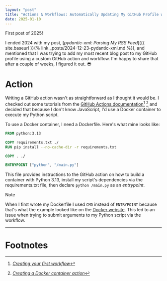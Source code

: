 ```yaml
---
layout: "post"
title: "Actions & Workflows: Automatically Updating My GitHub Profile with Recent Blog Posts"
date: 2025-01-10
---
```


First post of 2025!

I ended 2024 with my post, [_pydantic-xml:
Parsing My RSS Feed_]({{ site.baseurl }}{% link _posts/2024-12-23-pydantic-xml.md %}),
and mentioned that I was trying to add my most recent blog post to my GitHub profile using a custom GitHub action and workflow.
I'm happy to share that after a couple of weeks, I figured it out. 😎

# Action
Writing a GitHub action wasn't as straightforward as I thought it would be.
I checked out some tutorials from the [GitHub Actions documentation](https://docs.github.com/en/actions)[^1] [^2]
and decided that because I don't know JavaScript, I'd use a Docker container to execute my Python script.

To use a Docker container, I need a Dockerfile.
Here's what mine looks like:
```dockerfile
FROM python:3.13

COPY requirements.txt ./
RUN pip install --no-cache-dir -r requirements.txt

COPY . ./

ENTRYPOINT ["python", "/main.py"]
```

This file provides instructions to the GitHub action on how to build a container with Python 3.13,
install my script's dependencies via the requirements.txt file, then declare `python /main.py` as an _entrypoint_.
> [!NOTE]
> 
> When I first wrote my Dockerfile I used `CMD` instead of `ENTRYPOINT`
> because that's what the example looked like on the 
> [Docker website](https://docs.docker.com/get-started/docker-concepts/building-images/writing-a-dockerfile/).
> This led to an issue when trying to submit arguments to my Python script via the workflow.

___
# Footnotes
[^1]: [_Creating your first workflow_](https://docs.github.com/en/actions/writing-workflows/quickstart#creating-your-first-workflow)
[^2]: [_Creating a Docker container action_](https://docs.github.com/en/actions/sharing-automations/creating-actions/creating-a-docker-container-action)